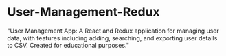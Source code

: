 # User-Management-Redux
"User Management App: A React and Redux application for managing user data, with features including adding, searching, and exporting user details to CSV. Created for educational purposes."
